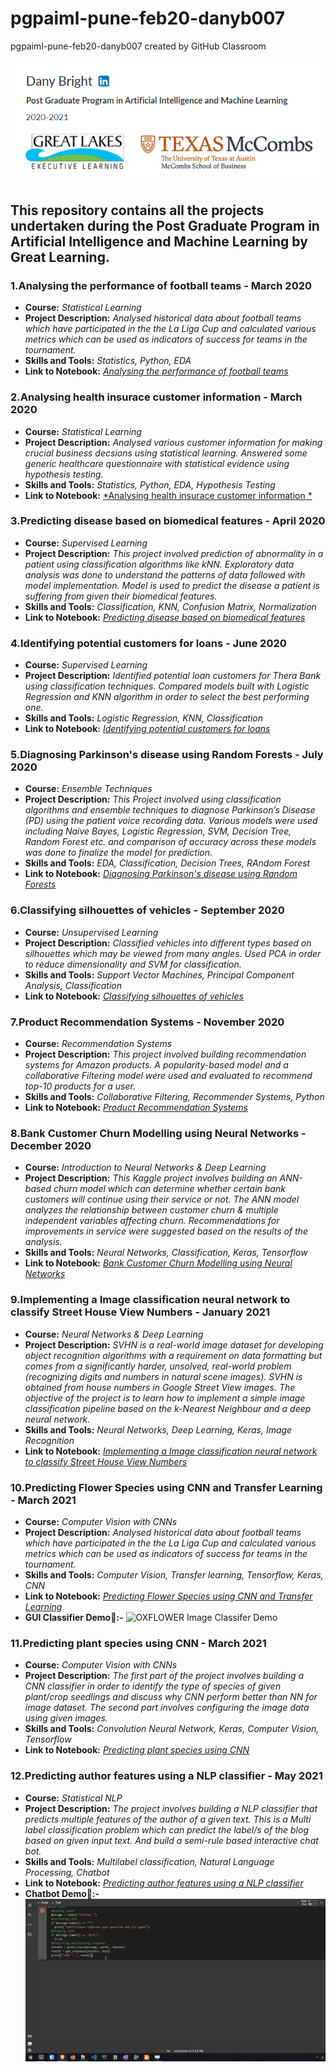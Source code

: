 # pgpaiml-pune-feb20-danyb007
pgpaiml-pune-feb20-danyb007 created by GitHub Classroom

![My_Profile](https://github.com/GreatLearningAIML1/pgpaiml-pune-feb20-danyb007/blob/master/My_Profile.PNG)

## This repository contains all the projects undertaken during the Post Graduate Program in Artificial Intelligence and Machine Learning by Great Learning.

### 1.Analysing the performance of football teams - March 2020
* **Course:** *Statistical Learning*
* **Project Description:** *Analysed historical data about football teams which have participated in the the La Liga Cup and calculated various metrics which can be used as indicators of success for teams in the tournament.*
* **Skills and Tools:** *Statistics, Python, EDA*
* **Link to Notebook:** [*Analysing the performance of football teams*](https://github.com/GreatLearningAIML1/pgpaiml-pune-feb20-danyb007/blob/master/pgp-aiml-pune-feb20-R1_Statistical_Learning_Project_1.ipynb)

### 2.Analysing health insurace customer information - March 2020
* **Course:** *Statistical Learning*
* **Project Description:** *Analysed various customer information for making crucial business decsions using statistical learning. Answered some generic healthcare questionnaire with statistical evidence using hypothesis testing.*
* **Skills and Tools:** *Statistics, Python, EDA, Hypothesis Testing*
* **Link to Notebook:** [*Analysing health insurace customer information *](https://github.com/GreatLearningAIML1/pgpaiml-pune-feb20-danyb007/blob/master/pgp-aiml-pune-feb20-R2_Statistical%20Learning%20Project-2_Questions.ipynb)
	
### 3.Predicting disease based on biomedical features - April 2020
* **Course:** *Supervised Learning*
* **Project Description:** *This project involved prediction of abnormality in a patient using classification algorithms like kNN. Exploratory data analysis was done to understand the patterns of data followed with model implementation. Model is used to predict the disease a patient is suffering from given their biomedical features.*
* **Skills and Tools:** *Classification, KNN, Confusion Matrix, Normalization*
* **Link to Notebook:** [*Predicting disease based on biomedical features*](https://github.com/GreatLearningAIML1/pgpaiml-pune-feb20-danyb007/blob/master/pgp-aiml-pune-feb20-R2_Supervised%20Learning%20Project-1-%20kNN-%20Patient%20type%20Classification.ipynb)
	
### 4.Identifying potential customers for loans - June 2020
* **Course:** *Supervised Learning*
* **Project Description:** *Identified potential loan customers for Thera Bank using classification techniques. Compared models built with Logistic Regression and KNN algorithm in order to select the best performing one.*
* **Skills and Tools:** *Logistic Regression, KNN, Classification*
* **Link to Notebook:** [*Identifying potential customers for loans*](https://github.com/GreatLearningAIML1/pgpaiml-pune-feb20-danyb007/blob/master/pgp-aiml-pune-feb20-R3_Supervised%20Learning%20Project-2-%20Campaign%20for%20selling%20personal%20loans.ipynb)
	
### 5.Diagnosing Parkinson's disease using Random Forests - July 2020
* **Course:** *Ensemble Techniques*
* **Project Description:** *This Project involved using classification algorithms and ensemble techniques to diagnose Parkinson’s Disease (PD) using the patient voice recording data. Various models were used including Naive Bayes, Logistic Regression, SVM, Decision Tree, Random Forest etc. and comparison of accuracy across these models was done to finalize the model for prediction.*
* **Skills and Tools:** *EDA, Classification, Decision Trees, RAndom Forest*
* **Link to Notebook:** [*Diagnosing Parkinson's disease using Random Forests*](https://github.com/GreatLearningAIML1/pgpaiml-pune-feb20-danyb007/blob/master/pgp-aiml-pune-feb20-R4_Ensemble%20Techniques_Project1_Parkinson%E2%80%99s%20Disease.ipynb)
	
### 6.Classifying silhouettes of vehicles - September 2020
* **Course:** *Unsupervised Learning*
* **Project Description:** *Classified vehicles into different types based on silhouettes which may be viewed from many angles. Used PCA in order to reduce dimensionality and SVM for classification.*
* **Skills and Tools:** *Support Vector Machines, Principal Component Analysis, Classification*
* **Link to Notebook:** [*Classifying silhouettes of vehicles*](https://github.com/GreatLearningAIML1/pgpaiml-pune-feb20-danyb007/blob/master/pgp-aiml-pune-feb20-R5_Unsupervised%20Learning_Project2_Vehicle%20Silhouettes.ipynb)
	
### 7.Product Recommendation Systems - November 2020
* **Course:** *Recommendation Systems*
* **Project Description:** *This project involved building recommendation systems for Amazon products. A popularity-based model and a collaborative Filtering model were used and evaluated to recommend top-10 products for a user.*
* **Skills and Tools:** *Collaborative Filtering, Recommender Systems, Python*
* **Link to Notebook:** [*Product Recommendation Systems*](https://github.com/GreatLearningAIML1/pgpaiml-pune-feb20-danyb007/blob/master/pgp-aiml-pune-feb20-R5_Recommendation%20Project_Amazon_Electronics_Reviews_Dataset.ipynb)
	
### 8.Bank Customer Churn Modelling using Neural Networks - December 2020
* **Course:** *Introduction to Neural Networks & Deep Learning*
* **Project Description:** *This Kaggle project involves building an ANN-based churn model which can determine whether certain bank customers will continue using their service or not. The ANN model analyzes the relationship between customer churn & multiple independent variables affecting churn. Recommendations for improvements in service were suggested based on the results of the analysis.*
* **Skills and Tools:** *Neural Networks, Classification, Keras, Tensorflow*
* **Link to Notebook:** [*Bank Customer Churn Modelling using Neural Networks*](https://github.com/GreatLearningAIML1/pgpaiml-pune-feb20-danyb007/blob/master/pgp_aiml_pune_feb20_R6_INNDL_Bank_Churn.ipynb)

### 9.Implementing a Image classification neural network to classify Street House View Numbers - January 2021
* **Course:** *Neural Networks & Deep Learning*
* **Project Description:** *SVHN is a real-world image dataset for developing object recognition algorithms with a requirement on data formatting but comes from a significantly harder, unsolved, real-world problem (recognizing digits and numbers in natural scene images). SVHN is obtained from house numbers in Google Street View images. The objective of the project is to learn how to implement a simple image classification pipeline based on the k-Nearest Neighbour and a deep neural network.*
* **Skills and Tools:** *Neural Networks, Deep Learning, Keras, Image Recognition*
* **Link to Notebook:** [*Implementing a Image classification neural network to classify Street House View Numbers*](https://github.com/GreatLearningAIML1/pgpaiml-pune-feb20-danyb007/blob/master/pgp_aiml_pune_feb20_NNDL_R7_ProjectNo2_SVHNDigitRecognitiion_Project.ipynb)
	
### 10.Predicting Flower Species using CNN and Transfer Learning - March 2021
* **Course:** *Computer Vision with CNNs*
* **Project Description:** *Analysed historical data about football teams which have participated in the the La Liga Cup and calculated various metrics which can be used as indicators of success for teams in the tournament.*
* **Skills and Tools:** *Computer Vision, Transfer learning, Tensorflow, Keras, CNN*
* **Link to Notebook:** [*Predicting Flower Species using CNN and Transfer Learning*](https://github.com/GreatLearningAIML1/pgpaiml-pune-feb20-danyb007/blob/master/pgp_aiml_pune_feb20_R8_CV_with_CNN_Project_2.ipynb)
* **GUI Classifier Demo:slot_machine::-** 
![OXFLOWER Image Classifer Demo](https://github.com/GreatLearningAIML1/pgpaiml-pune-feb20-danyb007/blob/master/AIML%20OXFLOWER17%20Image%20Classifier.gif)
	
### 11.Predicting plant species using CNN - March 2021
* **Course:** *Computer Vision with CNNs*
* **Project Description:** *The first part of the project involves building a CNN classifier in order to identify the type of species of given plant/crop seedlings and discuss why CNN perform better than NN for image dataset. The second part involves configuring the image data using given images.*
* **Skills and Tools:** *Convolution Neural Network, Keras, Computer Vision, Tensorflow*
* **Link to Notebook:** [*Predicting plant species using CNN*](https://github.com/GreatLearningAIML1/pgpaiml-pune-feb20-danyb007)
	
### 12.Predicting author features using a NLP classifier - May 2021
* **Course:** *Statistical NLP*
* **Project Description:** *The project involves building a NLP classifier that predicts multiple features of the author of a given text. This is a Multi label classification problem which can predict the label/s of the blog based on given input text. And build a semi-rule based interactive chat bot.*
* **Skills and Tools:** *Multilabel classification, Natural Language Processing, Chatbot*
* **Link to Notebook:** [*Predicting author features using a NLP classifier*](https://github.com/GreatLearningAIML1/pgpaiml-pune-feb20-danyb007/blob/master/pgp_aiml_pune_feb20_R8_Statistical_NLP_Project.ipynb)
* **Chatbot Demo:speech_balloon::-**
![Chatbot Demo](https://github.com/GreatLearningAIML1/pgpaiml-pune-feb20-danyb007/blob/master/Chatbot_Animation.gif)




